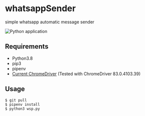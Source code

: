 # whatsappSender
simple whatsapp automatic message sender

![Python application](https://github.com/HenryBlairG/whatsappSender/workflows/Python%20application/badge.svg?branch=master)

## Requirements

* Python3.8
* pip3
* pipenv
* [Current ChromeDriver](http://chromedriver.chromium.org/downloads) (Tested with ChromeDriver 83.0.4103.39)

## Usage
```
$ git pull
$ pipenv install
$ python3 wsp.py
```

